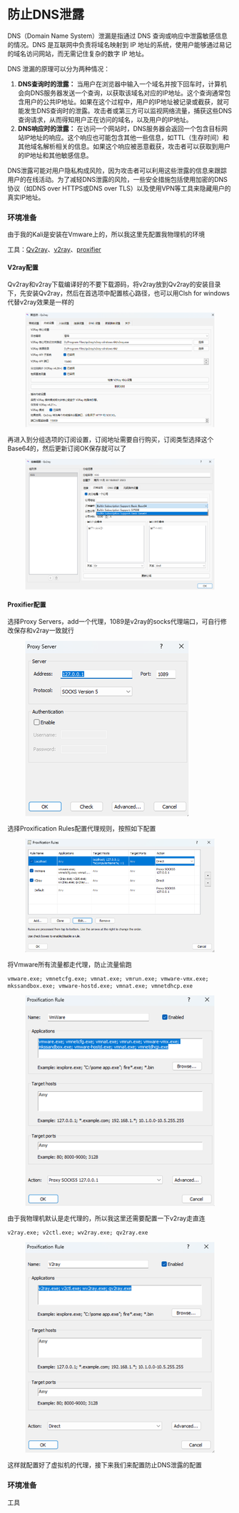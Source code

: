 # 防止DNS泄露

DNS（Domain Name System）泄漏是指通过 DNS 查询或响应中泄露敏感信息的情况。DNS 是互联网中负责将域名映射到 IP 地址的系统，使用户能够通过易记的域名访问网站，而无需记住复杂的数字 IP 地址。

DNS 泄漏的原理可以分为两种情况：

1. **DNS查询时的泄露：** 当用户在浏览器中输入一个域名并按下回车时，计算机会向DNS服务器发送一个查询，以获取该域名对应的IP地址。这个查询通常包含用户的公共IP地址。如果在这个过程中，用户的IP地址被记录或截获，就可能发生DNS查询时的泄露。攻击者或第三方可以监视网络流量，捕获这些DNS查询请求，从而得知用户正在访问的域名，以及用户的IP地址。
2. **DNS响应时的泄露：** 在访问一个网站时，DNS服务器会返回一个包含目标网站IP地址的响应。这个响应也可能包含其他一些信息，如TTL（生存时间）和其他域名解析相关的信息。如果这个响应被恶意截获，攻击者可以获取到用户的IP地址和其他敏感信息。

DNS泄露可能对用户隐私构成风险，因为攻击者可以利用这些泄露的信息来跟踪用户的在线活动。为了减轻DNS泄露的风险，一些安全措施包括使用加密的DNS协议（如DNS over HTTPS或DNS over TLS）以及使用VPN等工具来隐藏用户的真实IP地址。

### 环境准备

由于我的Kali是安装在Vmware上的，所以我这里先配置我物理机的环境

工具：[Qv2ray](https://github.com/Qv2ray/Qv2ray)、[v2ray](https://github.com/v2ray/v2ray-core)、[proxifier](https://www.proxifier.com/)

#### V2ray配置

Qv2ray和v2ray下载编译好的不要下载源码，将v2ray放到Qv2ray的安装目录下，先安装Qv2ray，然后在首选项中配置核心路径，也可以用Clsh for windows 代替v2ray效果是一样的

<figure><img src="../.gitbook/assets/image.png" alt=""><figcaption></figcaption></figure>

再进入到分组选项的订阅设置，订阅地址需要自行购买，订阅类型选择这个Base64的，然后更新订阅OK保存就可以了

<figure><img src="../.gitbook/assets/image (2).png" alt=""><figcaption></figcaption></figure>

#### Proxifier配置

选择Proxy Servers，add一个代理，1089是v2ray的socks代理端口，可自行修改保存和v2ray一致就行

<figure><img src="../.gitbook/assets/image (3).png" alt=""><figcaption></figcaption></figure>

选择Proxification  Rules配置代理规则，按照如下配置

<figure><img src="../.gitbook/assets/image (4).png" alt=""><figcaption></figcaption></figure>

将Vmware所有流量都走代理，防止流量偷跑

```
vmware.exe; vmnetcfg.exe; vmnat.exe; vmrun.exe; vmware-vmx.exe; mkssandbox.exe; vmware-hostd.exe; vmnat.exe; vmnetdhcp.exe
```

<figure><img src="../.gitbook/assets/image (5).png" alt=""><figcaption></figcaption></figure>

由于我物理机默认是走代理的，所以我这里还需要配置一下v2ray走直连

```
v2ray.exe; v2ctl.exe; wv2ray.exe; qv2ray.exe
```

<figure><img src="../.gitbook/assets/image (6).png" alt=""><figcaption></figcaption></figure>

这样就配置好了虚拟机的代理，接下来我们来配置防止DNS泄露的配置



### 环境准备

工具
